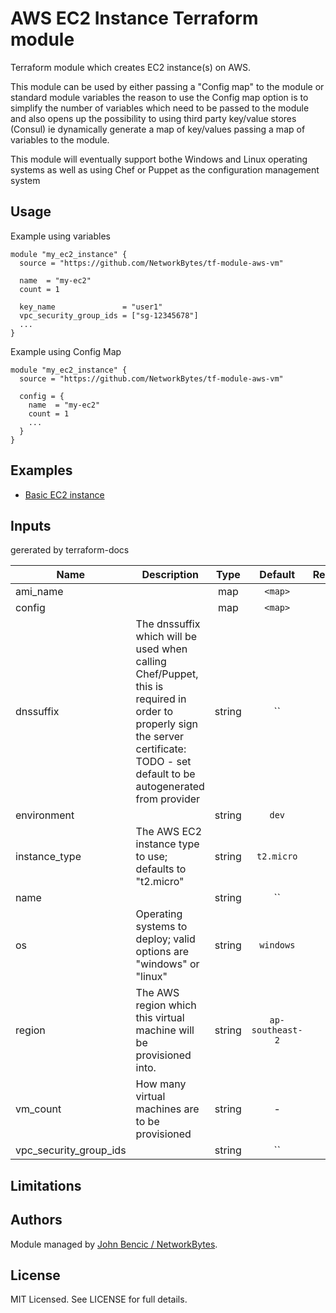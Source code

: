 AWS EC2 Instance Terraform module
=================================

Terraform module which creates EC2 instance(s) on AWS.

This module can be used by either passing a "Config map" to the module or standard module variables
the reason to use the Config map option is to simplify the number of variables which need to be passed to the module and also opens up the possibility to using third party key/value stores (Consul) ie dynamically generate a map of key/values passing a map of variables to the module.

This module will eventually support bothe Windows and Linux operating systems as well as using Chef or Puppet as the configuration management system 

Usage
-----


Example using variables
```hcl
module "my_ec2_instance" {
  source = "https://github.com/NetworkBytes/tf-module-aws-vm"

  name  = "my-ec2"
  count = 1
  
  key_name               = "user1"
  vpc_security_group_ids = ["sg-12345678"]
  ...
}
```


Example using Config Map
```hcl
module "my_ec2_instance" {
  source = "https://github.com/NetworkBytes/tf-module-aws-vm"
  
  config = {
    name  = "my-ec2"
    count = 1
    ...
  }
}
```


Examples
--------

* [Basic EC2 instance](https://github.com/NetworkBytes/tf-module-aws-vm/tree/master/examples/basic)

Inputs
---------
gererated by terraform-docs

| Name | Description | Type | Default | Required |
|------|-------------|:----:|:-----:|:-----:|
| ami_name |  | map | `<map>` | no |
| config |  | map | `<map>` | no |
| dnssuffix | The dnssuffix which will be used when calling Chef/Puppet, this is required in order to properly sign the server certificate: TODO - set default to be autogenerated from provider | string | `` | no |
| environment |  | string | `dev` | no |
| instance_type | The AWS EC2 instance type to use; defaults to "t2.micro" | string | `t2.micro` | no |
| name |  | string | `` | no |
| os | Operating systems to deploy; valid options are "windows" or "linux" | string | `windows` | no |
| region | The AWS region which this virtual machine will be provisioned into. | string | `ap-southeast-2` | no |
| vm_count | How many virtual machines are to be provisioned | string | - | yes |
| vpc_security_group_ids |  | string | `` | no |


Limitations
-----------


Authors
-------

Module managed by [John Bencic / NetworkBytes](https://github.com/NetworkBytes).
  
License
-------

MIT Licensed. See LICENSE for full details.

